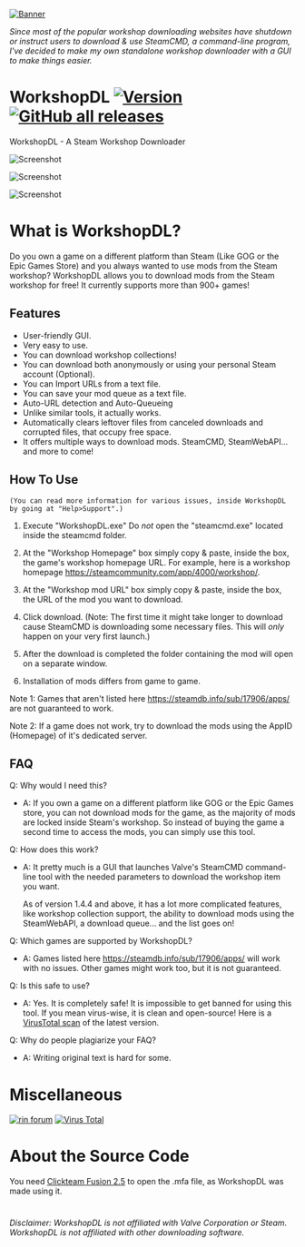 [![Banner](https://raw.githubusercontent.com/VovoloGames/WorkshopDL/main/screenshots/banner_opaque_red.png)](https://github.com/VovoloGames/WorkshopDL)

<em>Since most of the popular workshop downloading websites have shutdown or instruct users to download & use SteamCMD, a command-line program,
I've decided to make my own standalone workshop downloader with a GUI to make things easier.</em>
# WorkshopDL [![Version](https://img.shields.io/github/v/tag/VovoloGames/WorkshopDL?label=version&style=flat-square&color=black)](https://github.com/VovoloGames/WorkshopDL/releases) [![GitHub all releases](https://img.shields.io/github/downloads/VovoloGames/WorkshopDL/total?style=flat-square)](https://github.com/VovoloGames/WorkshopDL/releases)
WorkshopDL - A Steam Workshop Downloader

![Screenshot](https://raw.githubusercontent.com/VovoloGames/WorkshopDL/main/screenshots/screenshot1.png)

![Screenshot](https://raw.githubusercontent.com/VovoloGames/WorkshopDL/main/screenshots/screenshot2.png)

![Screenshot](https://raw.githubusercontent.com/VovoloGames/WorkshopDL/main/screenshots/screenshot3.png)

# What is WorkshopDL?
Do you own a game on a different platform than Steam (Like GOG or the Epic Games Store) and you always wanted to use mods from the Steam workshop? WorkshopDL allows you to download mods from the Steam workshop for free! It currently supports more than 900+ games!

## Features
- User-friendly GUI.
- Very easy to use.
- You can download workshop collections!
- You can download both anonymously or using your personal Steam account (Optional).
- You can Import URLs from a text file.
- You can save your mod queue as a text file.
- Auto-URL detection and Auto-Queueing
- Unlike similar tools, it actually works.
- Automatically clears leftover files from canceled downloads and corrupted files, that occupy free space.
- It offers multiple ways to download mods. SteamCMD, SteamWebAPI... and more to come!

## How To Use
`(You can read more information for various issues, inside WorkshopDL by going at "Help>Support".)`

1. Execute "WorkshopDL.exe"
Do *not* open the "steamcmd.exe" located inside the steamcmd folder.

2. At the "Workshop Homepage" box simply copy & paste, inside the box, the game's workshop homepage URL.
For example, here is a workshop homepage https://steamcommunity.com/app/4000/workshop/.

3. At the "Workshop mod URL" box simply copy & paste, inside the box, the URL of the mod you want to download.

4. Click download.
(Note: The first time it might take longer to download cause SteamCMD is downloading some necessary files.
This will *only* happen on your very first launch.)

5. After the download is completed the folder containing the mod will open on a separate window.
6. Installation of mods differs from game to game.

Note 1: Games that aren't listed here https://steamdb.info/sub/17906/apps/ are not guaranteed to work.

Note 2: If a game does not work, try to download the mods using the AppID (Homepage) of it's dedicated server.

## FAQ
Q: Why would I need this?
- A: If you own a game on a different platform like GOG or the Epic Games store, you can not download mods for the game, as the majority of mods are locked inside Steam's workshop. So instead of buying the game a second time to access the mods, you can simply use this tool.

Q: How does this work?
- A: It pretty much is a GUI that launches Valve's SteamCMD command-line tool with the needed parameters to download the workshop item you want.

  As of version 1.4.4 and above, it has a lot more complicated features, like workshop collection support, the ability to download mods using the SteamWebAPI, a download queue... and the list goes on!

Q: Which games are supported by WorkshopDL?
- A: Games listed here https://steamdb.info/sub/17906/apps/ will work with no issues.
Other games might work too, but it is not guaranteed.

Q: Is this safe to use?
- A: Yes. It is completely safe! It is impossible to get banned for using this tool.
If you mean virus-wise, it is clean and open-source! Here is a [VirusTotal scan](https://www.virustotal.com/gui/file/aaa76a09f7947645017e6557cb47e36016047645d218c90401651cbb4fffbc93) of the latest version.

Q: Why do people plagiarize your FAQ?
- A: Writing original text is hard for some.

# Miscellaneous
[![rin forum](https://img.shields.io/badge/Forum%20Post-cs.rin.ru-darkgray?style=flat-square)](https://cs.rin.ru/forum/viewtopic.php?f=29&t=124583)
[![Virus Total](https://img.shields.io/badge/Virus%20Total%20Scan-v1.6.0%20Clean-brightgreen?style=flat-square)](https://www.virustotal.com/gui/file/aaa76a09f7947645017e6557cb47e36016047645d218c90401651cbb4fffbc93)

# About the Source Code
You need [Clickteam Fusion 2.5](https://www.clickteam.com/clickteam-fusion-2-5) to open the .mfa file, as WorkshopDL was made using it.
#
<em>Disclaimer: WorkshopDL is not affiliated with Valve Corporation or Steam. WorkshopDL is not affiliated with other downloading software.</em>
